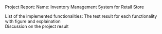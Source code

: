 Project Report: 
Name: Inventory Management System for Retail Store

List of the implemented functionalities:
The test result for each functionality with figure and explaination  
Discussion on the project result

